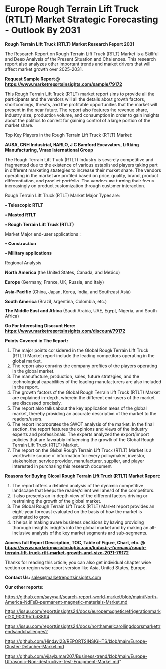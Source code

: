# Europe Rough Terrain Lift Truck (RTLT) Market Strategic Forecasting - Outlook By 2031

<strong>Rough Terrain Lift Truck (RTLT) Market Research Report 2031</strong>

The Research Report on Rough Terrain Lift Truck (RTLT) Market is a Skillful and Deep Analysis of the Present Situation and Challenges. This research report also analyzes other important trends and market drivers that will affect market growth over 2025-2031.

<strong>Request Sample Report @ <a href=https://www.marketreportsinsights.com/sample/79172>https://www.marketreportsinsights.com/sample/79172</a></strong>

This Rough Terrain Lift Truck (RTLT) market report aims to provide all the participants and the vendors will all the details about growth factors, shortcomings, threats, and the profitable opportunities that the market will present in the near future. The report also features the revenue share, industry size, production volume, and consumption in order to gain insights about the politics to contest for gaining control of a large portion of the market share.

Top Key Players in the Rough Terrain Lift Truck (RTLT) Market:

<strong>AUSA, CNH Industrial, HARLO, J C Bamford Excavators, Liftking Manufacturing, Vmax International Group</strong>

The Rough Terrain Lift Truck (RTLT) Industry is severely competitive and fragmented due to the existence of various established players taking part in different marketing strategies to increase their market share. The vendors operating in the market are profiled based on price, quality, brand, product differentiation, and product portfolio. The vendors are turning their focus increasingly on product customization through customer interaction.

Rough Terrain Lift Truck (RTLT) Market Major Types are:

<strong>• Telescopic RTLT

• Masted RTLT

• Rough Terrain Lift Truck (RTLT)</strong>

Market Major end-user applications :

<strong>• Construction

• Military applications</strong>

Regional Analysis

</u><strong><b>North America</b></strong> (the United States, Canada, and Mexico)

<strong><b>Europe </b></strong>(Germany, France, UK, Russia, and Italy)

<strong><b>Asia-Pacific</b></strong> (China, Japan, Korea, India, and Southeast Asia)

<strong><b>South America</b></strong> (Brazil, Argentina, Colombia, etc.)

<strong><b>The Middle East and Africa</b></strong> (Saudi Arabia, UAE, Egypt, Nigeria, and South Africa)

<strong>Go For Interesting Discount Here: <a href=https://www.marketreportsinsights.com/discount/79172>https://www.marketreportsinsights.com/discount/79172</a></strong>

<strong>Points Covered in The Report:</strong>
<ol>
  <li>The major points considered in the Global Rough Terrain Lift Truck (RTLT) Market report include the leading competitors operating in the global market.</li>
  <li>The report also contains the company profiles of the players operating in the global market.</li>
  <li>The manufacture, production, sales, future strategies, and the technological capabilities of the leading manufacturers are also included in the report.</li>
  <li>The growth factors of the Global Rough Terrain Lift Truck (RTLT) Market are explained in-depth, wherein the different end-users of the market are discussed precisely.</li>
  <li>The report also talks about the key application areas of the global market, thereby providing an accurate description of the market to the readers/users.</li>
  <li>The report incorporates the SWOT analysis of the market. In the final section, the report features the opinions and views of the industry experts and professionals. The experts analyzed the export/import policies that are favorably influencing the growth of the Global Rough Terrain Lift Truck (RTLT) Market.</li>
  <li>The report on the Global Rough Terrain Lift Truck (RTLT) Market is a worthwhile source of information for every policymaker, investor, stakeholder, service provider, manufacturer, supplier, and player interested in purchasing this research document.</li>
</ol>
<strong>Reasons for Buying Global Rough Terrain Lift Truck (RTLT) Market Report:</strong>

<ol>
  <li>The report offers a detailed analysis of the dynamic competitive landscape that keeps the reader/client well ahead of the competitors.</li>
  <li>It also presents an in-depth view of the different factors driving or restraining the growth of the global market.</li>
  <li>The Global Rough Terrain Lift Truck (RTLT) Market report provides an eight-year forecast evaluated on the basis of how the market is estimated to grow.</li>
  <li>It helps in making aware business decisions by having providing thorough insights insights into the global market and by making an all-inclusive analysis of the key market segments and sub-segments.</li>
</ol>
<strong>Access full Report Description, TOC, Table of Figure, Chart, etc. @ <a href=https://www.marketreportsinsights.com/industry-forecast/rough-terrain-lift-truck-rtlt-market-growth-and-size-2021-79172>https://www.marketreportsinsights.com/industry-forecast/rough-terrain-lift-truck-rtlt-market-growth-and-size-2021-79172</a></strong>


Thanks for reading this article; you can also get individual chapter wise section or region wise report version like Asia, United States, Europe.

<strong>Contact Us:</strong>
sales@marketreportsinsights.com

<strong>Our other reports:</strong>

<a href=https://github.com/sayysaif/search-report-world-market/blob/main/North-America-NdFeB-permanent-magnetic-materials-Market.md>https://github.com/sayysaif/search-report-world-market/blob/main/North-America-NdFeB-permanent-magnetic-materials-Market.md</a>

<a href=https://issuu.com/reportsinsights24/docs/europemagneticrefrigerationmarket20_900f9bfbd88ff4>https://issuu.com/reportsinsights24/docs/europemagneticrefrigerationmarket20_900f9bfbd88ff4</a>

<a href=https://issuu.com/reportsinsights24/docs/northamericarollingdoorsmarkettrendsandchallenges2>https://issuu.com/reportsinsights24/docs/northamericarollingdoorsmarkettrendsandchallenges2</a>

<a href=https://github.com/Hindavi23/REPORTSINSIGHTS/blob/main/Europe-Cluster-Detacher-Market.md>https://github.com/Hindavi23/REPORTSINSIGHTS/blob/main/Europe-Cluster-Detacher-Market.md</a>

<a href=https://github.com/vijaykumar207/Business-trend/blob/main/Europe-Ultrasonic-Non-destructive-Test-Equipment-Market.md>https://github.com/vijaykumar207/Business-trend/blob/main/Europe-Ultrasonic-Non-destructive-Test-Equipment-Market.md</a>"
